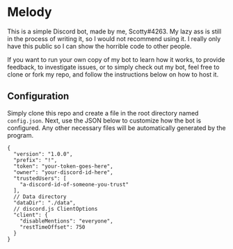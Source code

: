 # Melody

This is a simple Discord bot, made by me, Scotty#4263. My lazy ass is still in the process of writing it, so I would not recommend using it. I really only have this public so I can show the horrible code to other people.

If you want to run your own copy of my bot to learn how it works, to provide feedback, to investigate issues, or to simply check out my bot, feel free to clone or fork my repo, and follow the instructions below on how to host it.

## Configuration

Simply clone this repo and create a file in the root directory named `config.json`.
Next, use the JSON below to customize how the bot is configured.
Any other necessary files will be automatically generated by the program.
```jsonc
{
  "version": "1.0.0",
  "prefix": "!",
  "token": "your-token-goes-here",
  "owner": "your-discord-id-here",
  "trustedUsers": [
    "a-discord-id-of-someone-you-trust"
  ],
  // Data directory
  "dataDir": "./data",
  // discord.js ClientOptions
  "client": {
    "disableMentions": "everyone",
    "restTimeOffset": 750
  }
}
```
